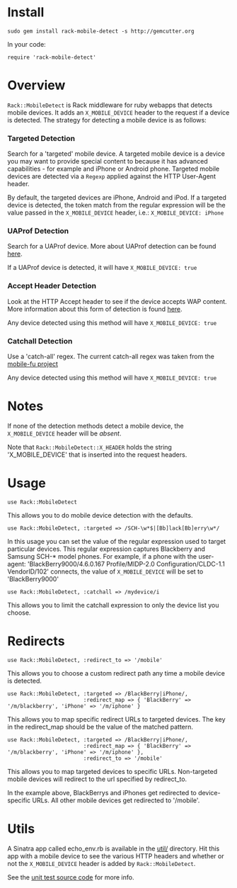 Install
=======

    sudo gem install rack-mobile-detect -s http://gemcutter.org

In your code:

    require 'rack-mobile-detect'

Overview
========

`Rack::MobileDetect` is Rack middleware for ruby webapps that detects
mobile devices. It adds an `X_MOBILE_DEVICE` header to the request if
a device is detected. The strategy for detecting a mobile device is as
follows:

### Targeted Detection ###

Search for a 'targeted' mobile device. A targeted mobile device is a
device you may want to provide special content to because it has
advanced capabilities - for example and iPhone or Android phone.
Targeted mobile devices are detected via a `Regexp` applied against
the HTTP User-Agent header.

By default, the targeted devices are iPhone, Android and iPod. If a
targeted device is detected, the token match from the regular
expression will be the value passed in the `X_MOBILE_DEVICE` header,
i.e.: `X_MOBILE_DEVICE: iPhone`


### UAProf Detection ###

Search for a UAProf device. More about UAProf detection can be found
[here](http://www.developershome.com/wap/detection/detection.asp?page=profileHeader).

If a UAProf device is detected, it will have `X_MOBILE_DEVICE: true`

### Accept Header Detection ###

Look at the HTTP Accept header to see if the device accepts WAP
content. More information about this form of detection is found
[here](http://www.developershome.com/wap/detection/detection.asp?page=httpHeaders).

Any device detected using this method will have `X_MOBILE_DEVICE: true`

### Catchall Detection ###

Use a 'catch-all' regex. The current catch-all regex was taken from
the [mobile-fu project](http://github.com/brendanlim/mobile-fu)

Any device detected using this method will have `X_MOBILE_DEVICE: true`

Notes
=====

If none of the detection methods detect a mobile device, the
`X_MOBILE_DEVICE` header will be _absent_.

Note that `Rack::MobileDetect::X_HEADER` holds the string
'X\_MOBILE\_DEVICE' that is inserted into the request headers.

Usage
=====

    use Rack::MobileDetect

This allows you to do mobile device detection with the defaults.

    use Rack::MobileDetect, :targeted => /SCH-\w*$|[Bb]lack[Bb]erry\w*/

In this usage you can set the value of the regular expression used to
target particular devices. This regular expression captures Blackberry
and Samsung SCH-* model phones. For example, if a phone with the
user-agent: 'BlackBerry9000/4.6.0.167 Profile/MIDP-2.0
Configuration/CLDC-1.1 VendorID/102' connects, the value of
`X_MOBILE_DEVICE` will be set to 'BlackBerry9000'

    use Rack::MobileDetect, :catchall => /mydevice/i

This allows you to limit the catchall expression to only the device
list you choose.

Redirects
=========

    use Rack::MobileDetect, :redirect_to => '/mobile'

This allows you to choose a custom redirect path any time a mobile
device is detected.

    use Rack::MobileDetect, :targeted => /BlackBerry|iPhone/,
                            :redirect_map => { 'BlackBerry' => '/m/blackberry', 'iPhone' => '/m/iphone' }

This allows you to map specific redirect URLs to targeted devices. The
key in the redirect_map should be the value of the matched pattern.

    use Rack::MobileDetect, :targeted => /BlackBerry|iPhone/,
                            :redirect_map => { 'BlackBerry' => '/m/blackberry', 'iPhone' => '/m/iphone' },
                            :redirect_to => '/mobile'

This allows you to map targeted devices to specific URLs. Non-targeted
mobile devices will redirect to the url specified by redirect_to.

In the example above, BlackBerrys and iPhones get redirected to
device-specific URLs. All other mobile devices get redirected to
'/mobile'.


Utils
=====

A Sinatra app called echo_env.rb is available in the
[util/](http://github.com/talison/rack-mobile-detect/tree/master/util/)
directory. Hit this app with a mobile device to see the various HTTP
headers and whether or not the `X_MOBILE_DEVICE` header is added by
`Rack::MobileDetect`.

See the [unit test source code](http://github.com/talison/rack-mobile-detect/tree/master/test/) for more info.

